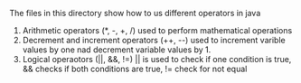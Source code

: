 The files in this directory show how to us different operators in java

   1. Arithmetic operators (*, -, +, /) used to perform mathematical operations
   2. Decrement and increment operators (++, --) used to increment varible values by one nad decrement variable values by 1.
   3. Logical operaotors (||, &&, !=) || is used to check if one condition is true, && checks if both conditions are true, != check for not equal
